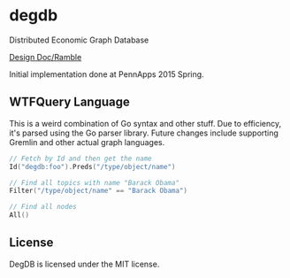 # degdb
Distributed Economic Graph Database

[Design Doc/Ramble](https://docs.google.com/document/d/1Z1zUMOGzsBLOU1JoeY-CLFI9eSMajrnQraBvSybjP8I/edit)

Initial implementation done at PennApps 2015 Spring.

## WTFQuery Language

This is a weird combination of Go syntax and other stuff. Due to efficiency, it's parsed using the Go parser library. Future changes include supporting Gremlin and other actual graph languages.

```go
// Fetch by Id and then get the name
Id("degdb:foo").Preds("/type/object/name")

// Find all topics with name "Barack Obama"
Filter("/type/object/name" == "Barack Obama")

// Find all nodes
All()
```

## License

DegDB is licensed under the MIT license.
